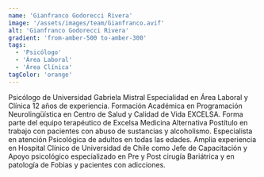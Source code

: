 ```yaml
---
name: 'Gianfranco Godorecci Rivera'
image: '/assets/images/team/Gianfranco.avif'
alt: 'Gianfranco Godorecci Rivera'
gradient: 'from-amber-500 to-amber-300'
tags:
  - 'Psicólogo'
  - 'Área Laboral'
  - 'Área Clínica'
tagColor: 'orange'
---
```


Psicólogo de Universidad Gabriela Mistral
Especialidad en Área Laboral y Clínica
12 años de experiencia.
Formación Académica en Programación Neurolingüística en Centro de Salud y Calidad de Vida EXCELSA.
Forma parte del equipo terapéutico de Excelsa Medicina Alternativa
Postítulo en trabajo con pacientes con abuso de sustancias y alcoholismo.
Especialista en atención Psicológica de adultos en todas las edades.
Amplia experiencia en Hospital Clínico de Universidad de Chile como Jefe de Capacitación y
Apoyo psicológico especializado en Pre y Post cirugía Bariátrica y en patología de Fobias y pacientes con adicciones.
